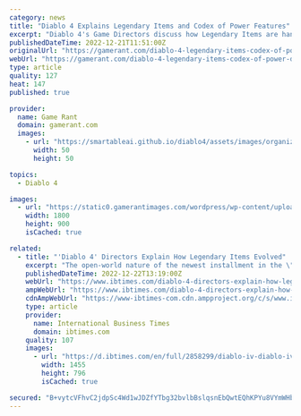 ```yaml
---
category: news
title: "Diablo 4 Explains Legendary Items and Codex of Power Features"
excerpt: "Diablo 4's Game Directors discuss how Legendary Items are handled in the sequel with the introduction of its universal Codex of Power feature."
publishedDateTime: 2022-12-21T11:51:00Z
originalUrl: "https://gamerant.com/diablo-4-legendary-items-codex-of-power-details/"
webUrl: "https://gamerant.com/diablo-4-legendary-items-codex-of-power-details/"
type: article
quality: 127
heat: 147
published: true

provider:
  name: Game Rant
  domain: gamerant.com
  images:
    - url: "https://smartableai.github.io/diablo4/assets/images/organizations/gamerant.com-50x50.jpg"
      width: 50
      height: 50

topics:
  - Diablo 4

images:
  - url: "https://static0.gamerantimages.com/wordpress/wp-content/uploads/2022/12/diablo-5.jpg"
    width: 1800
    height: 900
    isCached: true

related:
  - title: "'Diablo 4' Directors Explain How Legendary Items Evolved"
    excerpt: "The open-world nature of the newest installment in the \"Diablo\" series required developers to rework legendary items for the new exploration system. Unlike previous titles, \"Diablo 4\" is constructed ..."
    publishedDateTime: 2022-12-22T13:19:00Z
    webUrl: "https://www.ibtimes.com/diablo-4-directors-explain-how-legendary-items-evolved-3650309"
    ampWebUrl: "https://www.ibtimes.com/diablo-4-directors-explain-how-legendary-items-evolved-3650309?amp=1"
    cdnAmpWebUrl: "https://www-ibtimes-com.cdn.ampproject.org/c/s/www.ibtimes.com/diablo-4-directors-explain-how-legendary-items-evolved-3650309?amp=1"
    type: article
    provider:
      name: International Business Times
      domain: ibtimes.com
    quality: 107
    images:
      - url: "https://d.ibtimes.com/en/full/2858299/diablo-iv-diablo-iv-was-officially-announced-during-blizzcon-2019.png"
        width: 1455
        height: 796
        isCached: true

secured: "B+vytcVFhvC2jdpSc4Wd1wJDZfYTbg32bvlbBslqsnEbQwtEQhKPYu8VYmWHbFKBzpCzNi/RUuBkEs5LsLQtX2v7bYVD5VGPflNAekPC/S+5MdqF9vPwjH2ejTx7X0twNRDIdnkIo5CvsdeNUiKNgquciEyTa6SZ7ZPqU76lmirB0mQ4VLFAhRlyis4v1PwfMd9+C3zfQYz+BmCFCWld7BgG9hf8wiY+RhD58WgwRBmrSDOONreAGQrtWQD0dv4N9T8Cw95yqGH362nyyd3njtCmC5KlgXMPFaHKv8IIFia+KV3RtEsQ42zt/m1GLdegQotzPBBOyRqIFTV8yIIeIYdqeeWOM0wi2DIh1PoxctI=;WznI96W5a0jhlT55F1lusA=="
---
```


